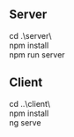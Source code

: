 ## Server

cd .\server\ <br/>
npm install <br/>
npm run server <br/>

## Client

cd ..\client\ <br/>
npm install <br/>
ng serve <br/>
